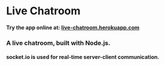 # Live Chatroom
<b> Try the app online at: <a href="https://live-chatroom.herokuapp.com/">live-chatroom.herokuapp.com</a> </b>
<h3>A live chatroom, built with Node.js.</h3>  
<h4>socket.io is used for real-time server-client communication.</h4>
